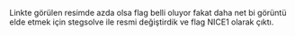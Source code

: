 Linkte görülen resimde azda olsa flag belli oluyor fakat daha net bi görüntü elde etmek için stegsolve ile resmi değiştirdik ve flag NICE1 olarak çıktı.

